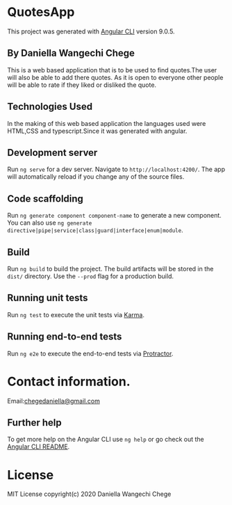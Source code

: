 



# QuotesApp

This project was generated with [Angular CLI](https://github.com/angular/angular-cli) version 9.0.5.

## By Daniella Wangechi Chege
This is a web based application that is to be used to find quotes.The user will also be able to add there quotes. As it is open to everyone other people will be able to rate if they liked or disliked the quote.

## Technologies Used
In the making of this web based application the languages used were HTML,CSS and typescript.Since it was generated with angular.

## Development server

Run `ng serve` for a dev server. Navigate to `http://localhost:4200/`. The app will automatically reload if you change any of the source files.

## Code scaffolding

Run `ng generate component component-name` to generate a new component. You can also use `ng generate directive|pipe|service|class|guard|interface|enum|module`.

## Build

Run `ng build` to build the project. The build artifacts will be stored in the `dist/` directory. Use the `--prod` flag for a production build.

## Running unit tests

Run `ng test` to execute the unit tests via [Karma](https://karma-runner.github.io).

## Running end-to-end tests

Run `ng e2e` to execute the end-to-end tests via [Protractor](http://www.protractortest.org/).

# Contact information.
Email:chegedaniella@gmail.com

## Further help

To get more help on the Angular CLI use `ng help` or go check out the [Angular CLI README](https://github.com/angular/angular-cli/blob/master/README.md).

# License
MIT License
copyright(c) 2020 Daniella Wangechi Chege
